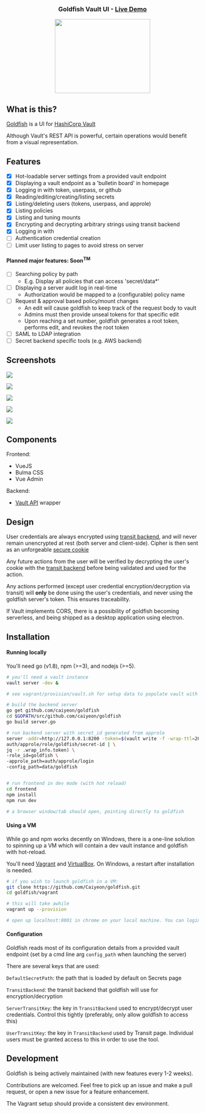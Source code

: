 <div align="center">

<h3>Goldfish Vault UI - <a href="http://67.205.184.214:8000">Live Demo</a></h3>

<p><img width="250" height="194" src="https://github.com/Caiyeon/goldfish/blob/master/frontend/client/assets/logo%402x.png"></p>

</div>

## What is this?

[Goldfish](http://67.205.184.214:8000) is a UI for [HashiCorp Vault](https://www.vaultproject.io)

Although Vault's REST API is powerful, certain operations would benefit from a visual representation.

<!--
-->
## Features

* [x] Hot-loadable server settings from a provided vault endpoint
* [x] Displaying a vault endpoint as a 'bulletin board' in homepage
* [x] Logging in with token, userpass, or github
* [x] Reading/editing/creating/listing secrets
* [x] Listing/deleting users (tokens, userpass, and approle)
* [x] Listing policies
* [x] Listing and tuning mounts
* [x] Encrypting and decrypting arbitrary strings using transit backend
* [x] Logging in with
* [ ] Authentication credential creation
* [ ] Limit user listing to pages to avoid stress on server

#### Planned major features: Soon<sup>TM</sup>
* [ ] Searching policy by path
	- E.g. Display all policies that can access 'secret/data*'
* [ ] Displaying a server audit log in real-time
	- Authorization would be mapped to a (configurable) policy name
* [ ] Request & approval based policy/mount changes
	- An edit will cause goldfish to keep track of the request body to vault
	- Admins must then provide unseal tokens for that specific edit
	- Upon reaching a set number, goldfish generates a root token, performs edit, and revokes the root token
* [ ] SAML to LDAP integration
* [ ] Secret backend specific tools (e.g. AWS backend)

<!--
-->
## Screenshots

![](screenshots/Home.png)


![](screenshots/Login.png)


![](screenshots/BulletinBoard.png)


![](screenshots/Secrets.png)


![](screenshots/Transit.png)


<!--
-->
## Components

Frontend:
* VueJS
* Bulma CSS
* Vue Admin

Backend:
* [Vault API](https://godoc.org/github.com/hashicorp/vault/api) wrapper

<!--
-->
## Design

User credentials are always encrypted using [transit backend](https://www.vaultproject.io/docs/secrets/transit/), and will never remain unencrypted at rest (both server and client-side). Cipher is then sent as an unforgeable [secure cookie](http://www.gorillatoolkit.org/pkg/securecookie)

Any future actions from the user will be verified by decrypting the user's cookie with the [transit backend](https://www.vaultproject.io/docs/secrets/transit/) before being validated and used for the action.

Any actions performed (except user credential encryption/decryption via transit) will **only** be done using the user's credentials, and never using the goldfish server's token. This ensures traceability.

If Vault implements CORS, there is a possibility of goldfish becoming serverless, and being shipped as a desktop application using electron.


<!--
-->
## Installation

#### Running locally
You'll need go (v1.8), npm (>=3), and nodejs (>=5).

```bash
# you'll need a vault instance
vault server -dev &

# see vagrant/provision/vault.sh for setup data to populate vault with

# build the backend server
go get github.com/caiyeon/goldfish
cd $GOPATH/src/github.com/caiyeon/goldfish
go build server.go

# run backend server with secret_id generated from approle
server -addr=http://127.0.0.1:8200 -token=$(vault write -f -wrap-ttl=20m -format=json \
auth/approle/role/goldfish/secret-id | \
jq -r .wrap_info.token) \
-role_id=goldfish \
-approle_path=auth/approle/login
-config_path=data/goldfish


# run frontend in dev mode (with hot reload)
cd frontend
npm install
npm run dev

# a browser window/tab should open, pointing directly to goldfish
```


#### Using a VM
While go and npm works decently on Windows, there is a one-line solution to spinning up a VM which will contain a dev vault instance and goldfish with hot-reload.

You'll need [Vagrant](https://www.vagrantup.com/downloads.html) and [VirtualBox](https://www.virtualbox.org/). On Windows, a restart after installation is needed.

```bash
# if you wish to launch goldfish in a VM:
git clone https://github.com/Caiyeon/goldfish.git
cd goldfish/vagrant

# this will take awhile
vagrant up --provision

# open up localhost:8001 in chrome on your local machine. You can login with token 'goldfish'
```


#### Configuration
Goldfish reads most of its configuration details from a provided vault endpoint (set by a cmd line arg `config_path` when launching the server)

There are several keys that are used:

`DefaultSecretPath`: the path that is loaded by default on Secrets page

`TransitBackend`: the transit backend that goldfish will use for encryption/decryption

`ServerTransitKey`: the key in `TransitBackend` used to encrypt/decrypt user credentials. Control this tightly (preferably, only allow goldfish to access this)

`UserTransitKey`: the key in `TransitBackend` used by Transit page. Individual users must be granted access to this in order to use the tool.



<!--
-->
## Development
Goldfish is being actively maintained (with new features every 1-2 weeks).

Contributions are welcomed. Feel free to pick up an issue and make a pull request, or open a new issue for a feature enhancement.

The Vagrant setup should provide a consistent dev environment.

